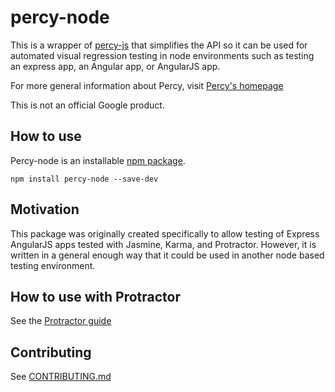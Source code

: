 # percy-node

This is a wrapper of [percy-js](https://github.com/percy/percy-js) that simplifies the API so it can be used for automated visual regression testing in node environments such as testing an express app, an Angular app, or AngularJS app.

For more general information about Percy, visit [Percy's homepage](https://percy.io/)

This is not an official Google product.

## How to use

Percy-node is an installable [npm package](https://www.npmjs.com/package/percy-node).

```
npm install percy-node --save-dev
```

## Motivation
This package was originally created specifically to allow testing of Express AngularJS apps tested with Jasmine, Karma, and Protractor. However, it is written in a general enough way that it could be used in another node based testing environment.


## How to use with Protractor
See the [Protractor guide](/docs/protractor.md)

## Contributing
See [CONTRIBUTING.md](/CONTRIBUTING.md)
